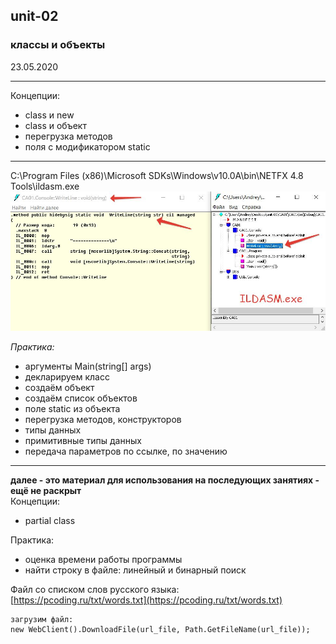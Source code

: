 ## unit-02
### классы и объекты

23.05.2020  

---

Концепции:  
* class и new
* class и объект
* перегрузка методов
* поля с модификатором static

---

C:\Program Files (x86)\Microsoft SDKs\Windows\v10.0A\bin\NETFX 4.8 Tools\ildasm.exe  
![ILDASM.jpg](ILDASM.jpg)

_Практика:_

* аргументы Main(string[] args)
* декларируем класс
* создаём объект
* создаём список объектов
* поле static из объекта
* перегрузка методов, конструкторов
* типы данных
* примитивные типы данных
* передача параметров по ссылке, по значению

  

  

  

  

  

  

---

**далее - это материал для использования на последующих занятиях - ещё не раскрыт**  
Концепции:  

* partial class


Практика:  
* оценка времени работы программы
* найти строку в файле: линейный и бинарный поиск

Файл со списком слов русского языка:  
[https://pcoding.ru/txt/words.txt](https://pcoding.ru/txt/words.txt)  

```
загрузим файл:	
new WebClient().DownloadFile(url_file, Path.GetFileName(url_file));
```
